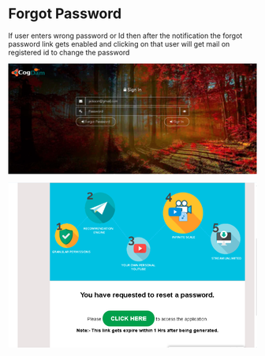 # Forgot Password

If user enters wrong password or Id then after the notification the forgot password link gets enabled and clicking on that user will get mail on registered id to change the password

![](../.gitbook/assets/image%20%2879%29.png)

![](../.gitbook/assets/image%20%2884%29.png)



